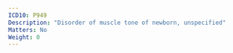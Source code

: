 ```yaml
---
ICD10: P949
Description: "Disorder of muscle tone of newborn, unspecified"
Matters: No
Weight: 0
---
```


